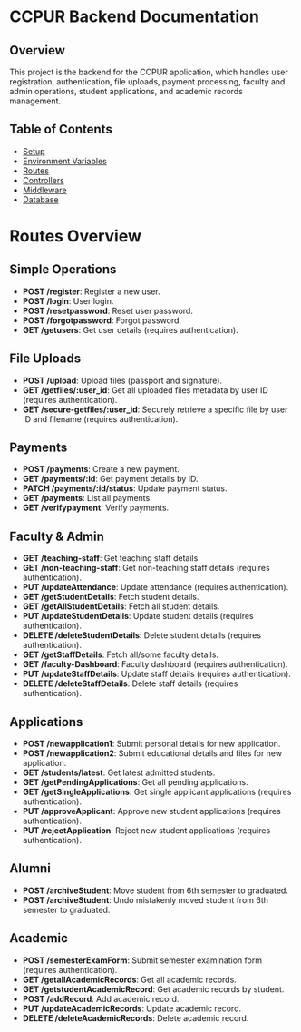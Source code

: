 # CCPUR Backend Documentation

## Overview
This project is the backend for the CCPUR application, which handles user registration, authentication, file uploads, payment processing, faculty and admin operations, student applications, and academic records management.

## Table of Contents
- [Setup](#setup)
- [Environment Variables](#environment-variables)
- [Routes](#routes)
- [Controllers](#controllers)
- [Middleware](#middleware)
- [Database](#database)

# Routes Overview

## Simple Operations
- **POST /register**: Register a new user.
- **POST /login**: User login.
- **POST /resetpassword**: Reset user password.
- **POST /forgotpassword**: Forgot password.
- **GET /getusers**: Get user details (requires authentication).

## File Uploads
- **POST /upload**: Upload files (passport and signature).
- **GET /getfiles/:user_id**: Get all uploaded files metadata by user ID (requires authentication).
- **GET /secure-getfiles/:user_id**: Securely retrieve a specific file by user ID and filename (requires authentication).

## Payments
- **POST /payments**: Create a new payment.
- **GET /payments/:id**: Get payment details by ID.
- **PATCH /payments/:id/status**: Update payment status.
- **GET /payments**: List all payments.
- **GET /verifypayment**: Verify payments.

## Faculty & Admin
- **GET /teaching-staff**: Get teaching staff details.
- **GET /non-teaching-staff**: Get non-teaching staff details (requires authentication).
- **PUT /updateAttendance**: Update attendance (requires authentication).
- **GET /getStudentDetails**: Fetch student details.
- **GET /getAllStudentDetails**: Fetch all student details.
- **PUT /updateStudentDetails**: Update student details (requires authentication).
- **DELETE /deleteStudentDetails**: Delete student details (requires authentication).
- **GET /getStaffDetails**: Fetch all/some faculty details.
- **GET /faculty-Dashboard**: Faculty dashboard (requires authentication).
- **PUT /updateStaffDetails**: Update staff details (requires authentication).
- **DELETE /deleteStaffDetails**: Delete staff details (requires authentication).

## Applications
- **POST /newapplication1**: Submit personal details for new application.
- **POST /newapplication2**: Submit educational details and files for new application.
- **GET /students/latest**: Get latest admitted students.
- **GET /getPendingApplications**: Get all pending applications.
- **GET /getSingleApplications**: Get single applicant applications (requires authentication).
- **PUT /approveApplicant**: Approve new student applications (requires authentication).
- **PUT /rejectApplication**: Reject new student applications (requires authentication).

## Alumni
- **POST /archiveStudent**: Move student from 6th semester to graduated.
- **POST /archiveStudent**: Undo mistakenly moved student from 6th semester to graduated.

## Academic
- **POST /semesterExamForm**: Submit semester examination form (requires authentication).
- **GET /getallAcademicRecords**: Get all academic records.
- **GET /getstudentAcademicRecord**: Get academic records by student.
- **POST /addRecord**: Add academic record.
- **PUT /updateAcademicRecords**: Update academic record.
- **DELETE /deleteAcademicRecords**: Delete academic record.

